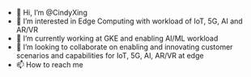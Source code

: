 - 👋 Hi, I’m @CindyXing
- 👀 I’m interested in Edge Computing with workload of IoT, 5G, AI and AR/VR
- 🌱 I’m currently working at GKE and enabling AI/ML workload
- 💞️ I’m looking to collaborate on enabling and innovating customer scenarios and capabilities for IoT, 5G, AI, AR/VR at edge 
- 📫 How to reach me 

<!---
CindyXing/CindyXing is a ✨ special ✨ repository because its `README.md` (this file) appears on your GitHub profile.
You can click the Preview link to take a look at your changes.
--->
